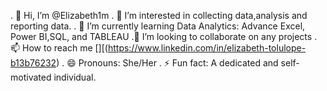 . 👋 Hi, I’m @Elizabeth1m
. 👀 I’m interested in collecting data,analysis and reporting data.
. 🌱 I’m currently learning Data Analytics: Advance Excel, Power BI,SQL, and TABLEAU
.💞️ I’m looking to collaborate on any projects
.📫 How to reach me [][(https://www.linkedin.com/in/elizabeth-tolulope-b13b76232)
. 😄 Pronouns: She/Her
. ⚡ Fun fact: A dedicated and self-motivated individual.

<!---
Elizabeth1m/Elizabeth1m is a ✨ special ✨ repository because its `README.md` (this file) appears on your GitHub profile.
You can click the Preview link to take a look at your changes.
--->
